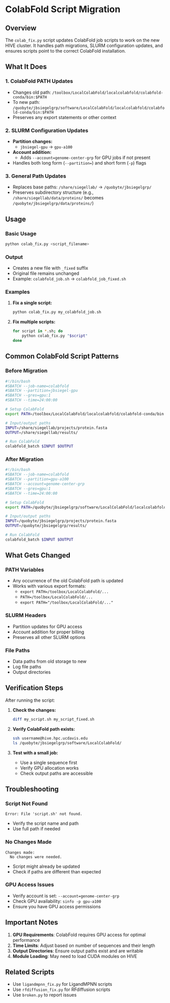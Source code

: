 # ColabFold Script Migration

## Overview
The `colab_fix.py` script updates ColabFold job scripts to work on the new HIVE cluster. It handles path migrations, SLURM configuration updates, and ensures scripts point to the correct ColabFold installation.

## What It Does

### 1. ColabFold PATH Updates
- Changes old path: `/toolbox/LocalColabFold/localcolabfold/colabfold-conda/bin:$PATH`
- To new path: `/quobyte/jbsiegelgrp/software/LocalColabFold/localcolabfold/colabfold-conda/bin:$PATH`
- Preserves any export statements or other context

### 2. SLURM Configuration Updates
- **Partition changes:**
  - `jbsiegel-gpu` → `gpu-a100`
- **Account addition:**
  - Adds `--account=genome-center-grp` for GPU jobs if not present
- Handles both long form (`--partition=`) and short form (`-p`) flags

### 3. General Path Updates
- Replaces base paths: `/share/siegellab/` → `/quobyte/jbsiegelgrp/`
- Preserves subdirectory structure (e.g., `/share/siegellab/data/proteins/` becomes `/quobyte/jbsiegelgrp/data/proteins/`)

## Usage

### Basic Usage
```bash
python colab_fix.py <script_filename>
```

### Output
- Creates a new file with `_fixed` suffix
- Original file remains unchanged
- Example: `colabfold_job.sh` → `colabfold_job_fixed.sh`

### Examples

1. **Fix a single script:**
   ```bash
   python colab_fix.py my_colabfold_job.sh
   ```

2. **Fix multiple scripts:**
   ```bash
   for script in *.sh; do
       python colab_fix.py "$script"
   done
   ```

## Common ColabFold Script Patterns

### Before Migration
```bash
#!/bin/bash
#SBATCH --job-name=colabfold
#SBATCH --partition=jbsiegel-gpu
#SBATCH --gres=gpu:1
#SBATCH --time=24:00:00

# Setup ColabFold
export PATH=/toolbox/LocalColabFold/localcolabfold/colabfold-conda/bin:$PATH

# Input/output paths
INPUT=/share/siegellab/projects/protein.fasta
OUTPUT=/share/siegellab/results/

# Run ColabFold
colabfold_batch $INPUT $OUTPUT
```

### After Migration
```bash
#!/bin/bash
#SBATCH --job-name=colabfold
#SBATCH --partition=gpu-a100
#SBATCH --account=genome-center-grp
#SBATCH --gres=gpu:1
#SBATCH --time=24:00:00

# Setup ColabFold
export PATH=/quobyte/jbsiegelgrp/software/LocalColabFold/localcolabfold/colabfold-conda/bin:$PATH

# Input/output paths
INPUT=/quobyte/jbsiegelgrp/projects/protein.fasta
OUTPUT=/quobyte/jbsiegelgrp/results/

# Run ColabFold
colabfold_batch $INPUT $OUTPUT
```

## What Gets Changed

### PATH Variables
- Any occurrence of the old ColabFold path is updated
- Works with various export formats:
  - `export PATH=/toolbox/LocalColabFold/...`
  - `PATH=/toolbox/LocalColabFold/...`
  - `export PATH="/toolbox/LocalColabFold/..."`

### SLURM Headers
- Partition updates for GPU access
- Account addition for proper billing
- Preserves all other SLURM options

### File Paths
- Data paths from old storage to new
- Log file paths
- Output directories

## Verification Steps

After running the script:

1. **Check the changes:**
   ```bash
   diff my_script.sh my_script_fixed.sh
   ```

2. **Verify ColabFold path exists:**
   ```bash
   ssh username@hive.hpc.ucdavis.edu
   ls /quobyte/jbsiegelgrp/software/LocalColabFold/
   ```

3. **Test with a small job:**
   - Use a single sequence first
   - Verify GPU allocation works
   - Check output paths are accessible

## Troubleshooting

### Script Not Found
```
Error: File 'script.sh' not found.
```
- Verify the script name and path
- Use full path if needed

### No Changes Made
```
Changes made:
  No changes were needed.
```
- Script might already be updated
- Check if paths are different than expected

### GPU Access Issues
- Verify account is set: `--account=genome-center-grp`
- Check GPU availability: `sinfo -p gpu-a100`
- Ensure you have GPU access permissions

## Important Notes

1. **GPU Requirements**: ColabFold requires GPU access for optimal performance
2. **Time Limits**: Adjust based on number of sequences and their length
3. **Output Directories**: Ensure output paths exist and are writable
4. **Module Loading**: May need to load CUDA modules on HIVE

## Related Scripts
- Use `ligandmpnn_fix.py` for LigandMPNN scripts
- Use `rfdiffusion_fix.py` for RFdiffusion scripts
- Use `broken.py` to report issues